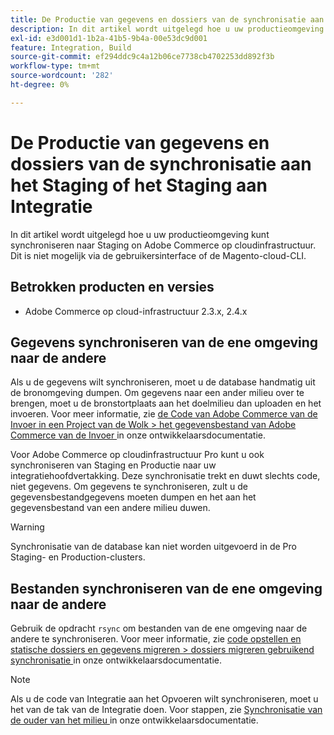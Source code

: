 ```yaml
---
title: De Productie van gegevens en dossiers van de synchronisatie aan het Staging of het Staging aan Integratie
description: In dit artikel wordt uitgelegd hoe u uw productieomgeving kunt synchroniseren tot Staging on Adobe Commerce op cloudinfrastructuur. Dit is niet mogelijk.
exl-id: e3d001d1-1b2a-41b5-9b4a-00e53dc9d001
feature: Integration, Build
source-git-commit: ef294ddc9c4a12b06ce7738cb4702253dd892f3b
workflow-type: tm+mt
source-wordcount: '282'
ht-degree: 0%

---
```


# De Productie van gegevens en dossiers van de synchronisatie aan het Staging of het Staging aan Integratie

In dit artikel wordt uitgelegd hoe u uw productieomgeving kunt synchroniseren naar Staging on Adobe Commerce op cloudinfrastructuur. Dit is niet mogelijk via de gebruikersinterface of de Magento-cloud-CLI.

## Betrokken producten en versies

* Adobe Commerce op cloud-infrastructuur 2.3.x, 2.4.x

## Gegevens synchroniseren van de ene omgeving naar de andere

Als u de gegevens wilt synchroniseren, moet u de database handmatig uit de bronomgeving dumpen. Om gegevens naar een ander milieu over te brengen, moet u de bronstortplaats aan het doelmilieu dan uploaden en het invoeren. Voor meer informatie, zie [ de Code van Adobe Commerce van de Invoer in een Project van de Wolk > het gegevensbestand van Adobe Commerce van de Invoer ](https://devdocs.magento.com/cloud/setup/first-time-setup-import-import.html) in onze ontwikkelaarsdocumentatie.

Voor Adobe Commerce op cloudinfrastructuur Pro kunt u ook synchroniseren van Staging en Productie naar uw integratiehoofdvertakking. Deze synchronisatie trekt en duwt slechts code, niet gegevens. Om gegevens te synchroniseren, zult u de gegevensbestandgegevens moeten dumpen en het aan het gegevensbestand van een andere milieu duwen.

>[!WARNING]
>
>Synchronisatie van de database kan niet worden uitgevoerd in de Pro Staging- en Production-clusters.

## Bestanden synchroniseren van de ene omgeving naar de andere

Gebruik de opdracht `rsync` om bestanden van de ene omgeving naar de andere te synchroniseren. Voor meer informatie, zie [ code opstellen en statische dossiers en gegevens migreren > dossiers migreren gebruikend synchronisatie ](https://devdocs.magento.com/cloud/live/stage-prod-migrate.html#migrate-files-using-rsync) in onze ontwikkelaarsdocumentatie.

>[!NOTE]
>
>Als u de code van Integratie aan het Opvoeren wilt synchroniseren, moet u het van de tak van de Integratie doen. Voor stappen, zie [ Synchronisatie van de ouder van het milieu ](/docs/commerce-cloud-service/user-guide/project/console-branches.html#sync-an-environment) in onze ontwikkelaarsdocumentatie.
